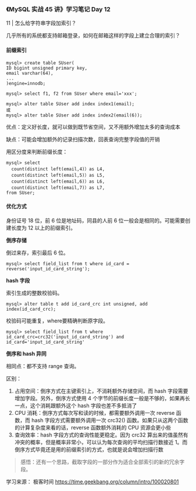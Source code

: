 ### 《MySQL 实战 45 讲》学习笔记 Day 12

11 | 怎么给字符串字段加索引？

几乎所有的系统都支持邮箱登录，如何在邮箱这样的字段上建立合理的索引？

#### 前缀索引

```
mysql> create table SUser(
ID bigint unsigned primary key,
email varchar(64), 
... 
)engine=innodb; 
```

```
mysql> select f1, f2 from SUser where email='xxx';
```

```
mysql> alter table SUser add index index1(email);
或
mysql> alter table SUser add index index2(email(6));
```

优点：定义好长度，就可以做到既节省空间，又不用额外增加太多的查询成本

缺点：可能会增加额外的记录扫描次数，回表查询完整字段值的开销

用区分度来判断前缀长度：

```
mysql> select 
  count(distinct left(email,4)）as L4,
  count(distinct left(email,5)）as L5,
  count(distinct left(email,6)）as L6,
  count(distinct left(email,7)）as L7,
from SUser;
```

#### 优化方式

身份证号 18 位，前 6 位是地址码，同县的人前 6 位一般会是相同的。可能需要创建长度为 12 以上的前缀索引。

**倒序存储**

倒过来存，索引最后 6 位。

```
mysql> select field_list from t where id_card = reverse('input_id_card_string');
```

**hash 字段**

索引生成的整数校验码。

```
mysql> alter table t add id_card_crc int unsigned, add index(id_card_crc);
```

校验码可能重复，where要精确判断原字段。

```
mysql> select field_list from t where id_card_crc=crc32('input_id_card_string') and id_card='input_id_card_string'
```

**倒序和 hash 异同**

相同点：都不支持 range 查询。

区别：

1. 占用空间：倒序方式在主键索引上，不消耗额外存储空间，而 hash 字段需要增加字段。另外，倒序方式使用 4 个字节的前缀长度一般是不够的，如果再长一点，这个消耗跟额外这个 hash 字段也差不多抵消了
2. CPU 消耗：倒序方式每次写和读的时候，都需要额外调用一次 reverse 函数，而 hash 字段方式需要额外调用一次 crc32() 函数。如果只从这两个函数的计算复杂度来看的话，reverse 函数额外消耗的 CPU 资源会更小些
3. 查询效率：hash 字段方式的查询性能更稳定。因为 crc32 算出来的值虽然有冲突的概率，但是概率非常小，可以认为每次查询的平均扫描行数接近 1。而倒序方式毕竟还是用的前缀索引的方式，也就是说会增加扫描行数

> 感悟：还有一个思路，截取字段的一部分作为适合全部索引的新的冗余字段。

学习来源： 极客时间 https://time.geekbang.org/column/intro/100020801



